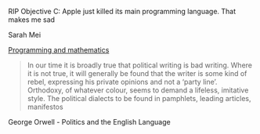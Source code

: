 RIP Objective C:  Apple just killed its main programming language.  That makes me sad

Sarah Mei 

[Programming and mathematics](http://www.sarahmei.com/blog/2014/07/15/programming-is-not-math/)



> In our time it is broadly true that political writing is bad writing. Where it is not true, it will generally be found that the writer is some kind of rebel, expressing his private opinions and not a ‘party line’. Orthodoxy, of whatever colour, seems to demand a lifeless, imitative style. The political dialects to be found in pamphlets, leading articles, manifestos

George Orwell - Politics and the English Language